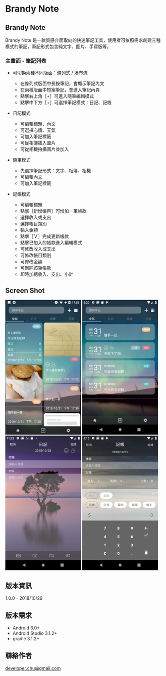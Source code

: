 # Brandy Note

## Brandy Note

Brandy Note 是一款質感介面取向的快速筆記工具，使用者可依照需求創建三種模式的筆記，筆記形式包含純文字、圖片、手寫版等。

### 主畫面 - 筆記列表

* 可切換兩種不同版面：條列式 / 瀑布流
    * 在條列式版面中長按筆記，會顯示筆記內文
    * 在兩種版面中短案筆記，會進入筆記內頁
    * 點擊右上角［+］可進入隨筆編輯模式
    * 點擊中下方［+］可選擇筆記模式：日記、記帳

* 日記模式

    * 可編輯標題、內文
    * 可選擇心情、天氣
    * 可加入筆記標籤
    * 可從相簿插入圖片
    * 可從相機拍攝圖片並加入

* 隨筆模式

    * 先選擇筆記形式：文字、相簿、相機
    * 可編輯內文
    * 可加入筆記標籤

* 記帳模式

    * 可編輯標題
    * 點擊［新增帳目］可增加一筆帳款
    * 選擇收入或支出
    * 選擇帳目類別
    * 輸入金額
    * 點擊［Ｖ］完成更新帳款
    * 點擊已加入的帳款進入編輯模式
    * 可修改收入或支出
    * 可修改帳目類別
    * 可修改金額
    * 可刪除該筆帳款
    * 即時加總收入、支出、小計 


## Screen Shot

<img src="https://github.com/ChuChuYu/LifeAPP/blob/master/screenshot/Screenshot_20181031-175356.png?raw=true" width="240" >
<img src="https://github.com/ChuChuYu/LifeAPP/blob/master/screenshot/Screenshot_1540977656.png?raw=true" width="240" >
<img src="https://github.com/ChuChuYu/LifeAPP/blob/master/screenshot/Screenshot_1540740222.png?raw=true" width="240" >
<img src="https://github.com/ChuChuYu/LifeAPP/blob/master/screenshot/Screenshot_1540977352.png?raw=true" width="240" >

## 版本資訊
1.0.0 - 2018/10/29

## 版本需求
* Android 6.0+
* Android Studio 3.1.2+
* gradle 3.1.2+

## 聯絡作者
developer.chu@gmail.com
